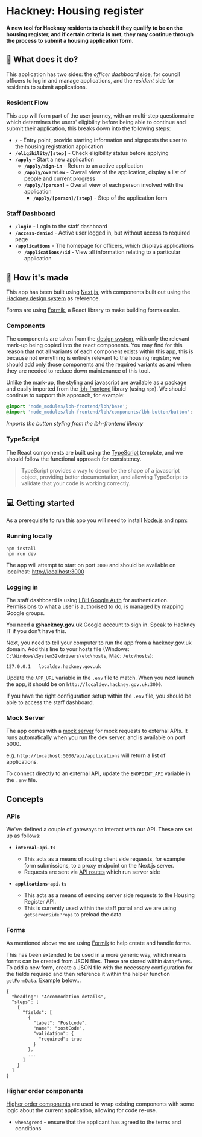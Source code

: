 # Hackney: Housing register

**A new tool for Hackney residents to check if they qualify to be on the housing register, and if certain criteria is met, they may continue through the process to submit a housing application form.**

## 🧐 What does it do?

This application has two sides: the _officer dashboard_ side, for council officers to log in and manage applications, and the _resident_ side for residents to submit applications.

### Resident Flow

This app will form part of the user journey, with an multi-step questionnaire which determines the users' eligibility before being able to continue and submit their application, this breaks down into the following steps:

- **`/`** - Entry point, provide starting information and signposts the user to the housing registration application
- **`/eligibility/[step]`** - Check eligibility status before applying
- **`/apply`** - Start a new application
  - **`/apply/sign-in`** - Return to an active application
  - **`/apply/overview`** - Overall view of the application, display a list of people and current progress
  - **`/apply/[person]`** - Overall view of each person involved with the application
    - **`/apply/[person]/[step]`** - Step of the application form

### Staff Dashboard

- **`/login`** - Login to the staff dashboard
- **`/access-denied`** - Active user logged in, but without access to required page
- **`/applications`** - The homepage for officers, which displays applications
  - **`/applications/:id`** - View all information relating to a particular application

## 🧱 How it's made

This app has been built using [Next.js](https://nextjs.org), with components built out using the [Hackney design system](https://design-system.hackney.gov.uk/developing/react) as reference.

Forms are using [Formik](https://formik.org/), a React library to make building forms easier.

### Components

The components are taken from the [design system](https://design-system.hackney.gov.uk), with only the relevant mark-up being copied into the react components. You may find for this reason that not all variants of each component exists within this app, this is because not everything is entirely relevant to the housing register; we should add only those components and the required variants as and when they are needed to reduce down maintenance of this tool.

Unlike the mark-up, the styling and javascript are available as a package and easily imported from the [lbh-frontend](https://github.com/LBHackney-IT/LBH-frontend) library (using `npm`). We should continue to support this approach, for example:

```scss
@import 'node_modules/lbh-frontend/lbh/base';
@import 'node_modules/lbh-frontend/lbh/components/lbh-button/button';
```

_Imports the button styling from the lbh-frontend library_

### TypeScript

The React components are built using the [TypeScript](https://www.typescriptlang.org) template, and we should follow the functional approach for consistency.

> TypeScript provides a way to describe the shape of a javascript object, providing better documentation, and allowing TypeScript to validate that your code is working correctly.

## 💻 Getting started

As a prerequisite to run this app you will need to install [Node.js](https://nodejs.org/en/download) and [npm](https://docs.npmjs.com/cli/v7/commands/npm-install):

### Running locally

```
npm install
npm run dev
```

The app will attempt to start on port `3000` and should be available on localhost: [http://localhost:3000](http://localhost:3000)

### Logging in

The staff dashboard is using [LBH Google Auth](https://github.com/LBHackney-IT/LBH-Google-auth) for authentication. Permissions to what a user is authorised to do, is managed by mapping Google groups.

You need a **@hackney.gov.uk** Google account to sign in. Speak to Hackney IT if you don't have this.

Next, you need to tell your computer to run the app from a hackney.gov.uk domain. Add this line to your hosts file (Windows: `C:\Windows\System32\drivers\etc\hosts`, Mac: `/etc/hosts`):

```
127.0.0.1   localdev.hackney.gov.uk
```

Update the `APP_URL` variable in the `.env` file to match. When you next launch the app, it should be on `http://localdev.hackney.gov.uk:3000`.

If you have the right configuration setup within the `.env` file, you should be able to access the staff dashboard.

### Mock Server

The app comes with a [mock server](http://mocks-server.org) for mock requests to external APIs. It runs automatically when you run the dev server, and is available on port 5000.

e.g. `http://localhost:5000/api/applications` will return a list of applications.

To connect directly to an external API, update the `ENDPOINT_API` variable in the `.env` file.

## Concepts

### APIs

We've defined a couple of gateways to interact with our API. These are set up as follows:

- **`internal-api.ts`**

  - This acts as a means of routing client side requests, for example form submissions, to a proxy endpoint on the Next.js server.
  - Requests are sent via [API routes](https://nextjs.org/docs/api-routes/introduction) which run server side

- **`applications-api.ts`**
  - This acts as a means of sending server side requests to the Housing Register API.
  - This is currently used within the staff portal and we are using `getServerSideProps` to preload the data

### Forms

As mentioned above we are using [Formik](https://formik.org/) to help create and handle forms.

This has been extended to be used in a more generic way, which means forms can be created from JSON files. These are stored within `data/forms`. To add a new form, create a JSON file with the necessary configuration for the fields required and then reference it within the helper function `getFormData`. Example below...

```
{
  "heading": "Accommodation details",
  "steps": [
    {
      "fields": [
        {
          "label": "Postcode",
          "name": "postCode",
          "validation": {
            "required": true
          }
        },
        ...
      ]
    }
  ]
}
```

### Higher order components

[Higher order components](https://reactjs.org/docs/higher-order-components.html) are used to wrap existing components with some logic about the current application, allowing for code re-use.

- `whenAgreed` - ensure that the applicant has agreed to the terms and conditions
